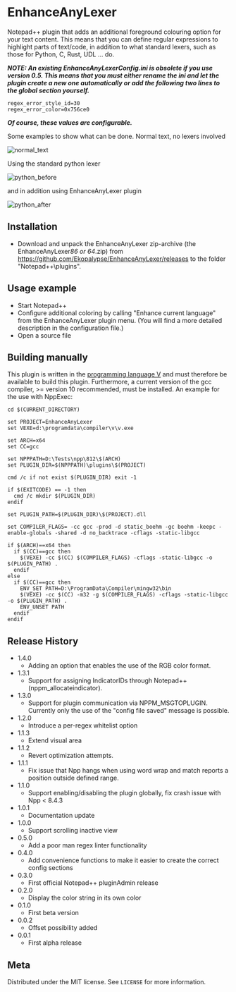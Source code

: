# EnhanceAnyLexer
Notepad++ plugin that adds an additional foreground colouring option for your text content.
This means that you can define regular expressions to highlight parts of text/code, in addition to what standard lexers, such as those for Python, C, Rust, UDL ... do.

***NOTE: An existing EnhanceAnyLexerConfig.ini is obsolete if you use version 0.5.
This means that you must either rename the ini and let the plugin create a new one automatically
or add the following two lines to the global section yourself.***
~~~
regex_error_style_id=30
regex_error_color=0x756ce0
~~~
***Of course, these values are configurable.***

Some examples to show what can be done.
Normal text, no lexers involved

![normal_text](https://github.com/Ekopalypse/EnhanceAnyLexer/assets/47723516/0e19538e-0307-4cdd-a24a-320a9a0cc065)

Using the standard python lexer

![python_before](https://github.com/Ekopalypse/EnhanceAnyLexer/assets/47723516/354bbeb9-596c-4841-8dec-4c805b67014d)

and in addition using EnhanceAnyLexer plugin

![python_after](https://github.com/Ekopalypse/EnhanceAnyLexer/assets/47723516/a786bf63-ed5c-48e7-870e-7ffcfdc74f32)

## Installation

- Download and unpack the EnhanceAnyLexer zip-archive (the EnhanceAnyLexer*86 or 64*.zip) from https://github.com/Ekopalypse/EnhanceAnyLexer/releases to the folder "Notepad++\plugins".

## Usage example

- Start Notepad++
- Configure additional coloring by calling "Enhance current language" from the EnhanceAnyLexer plugin menu.
  (You will find a more detailed description in the configuration file.)
- Open a source file


## Building manually

This plugin is written in the [programming language V](https://github.com/vlang/v) and must therefore be available to build this plugin.
Furthermore, a current version of the gcc compiler, >= version 10 recommended, must be installed.
An example for the use with NppExec:

```
cd $(CURRENT_DIRECTORY)

set PROJECT=EnhanceAnyLexer
set VEXE=d:\programdata\compiler\v\v.exe

set ARCH=x64
set CC=gcc

set NPPPATH=D:\Tests\npp\812\$(ARCH)
set PLUGIN_DIR=$(NPPPATH)\plugins\$(PROJECT)

cmd /c if not exist $(PLUGIN_DIR) exit -1

if $(EXITCODE) == -1 then
  cmd /c mkdir $(PLUGIN_DIR)
endif

set PLUGIN_PATH=$(PLUGIN_DIR)\$(PROJECT).dll

set COMPILER_FLAGS= -cc gcc -prod -d static_boehm -gc boehm -keepc -enable-globals -shared -d no_backtrace -cflags -static-libgcc

if $(ARCH)==x64 then
  if $(CC)==gcc then
    $(VEXE) -cc $(CC) $(COMPILER_FLAGS) -cflags -static-libgcc -o $(PLUGIN_PATH) .
  endif
else
  if $(CC)==gcc then
    ENV_SET PATH=D:\ProgramData\Compiler\mingw32\bin
    $(VEXE) -cc $(CC) -m32 -g $(COMPILER_FLAGS) -cflags -static-libgcc -o $(PLUGIN_PATH) .
    ENV_UNSET PATH
  endif
endif

```


## Release History
* 1.4.0
	* Adding an option that enables the use of the RGB color format.
* 1.3.1
	* Support for assigning IndicatorIDs through Notepad++ (nppm_allocateindicator).
* 1.3.0
	* Support for plugin communication via NPPM_MSGTOPLUGIN. Currently only the use of the "config file saved" message is possible.
* 1.2.0
	* Introduce a per-regex whitelist option
* 1.1.3
	* Extend visual area
* 1.1.2
	* Revert optimization attempts.
* 1.1.1
	* Fix issue that Npp hangs when using word wrap and match reports a position outside defined range.
* 1.1.0
	* Support enabling/disabling the plugin globally, fix crash issue with Npp < 8.4.3
* 1.0.1
	* Documentation update
* 1.0.0
	* Support scrolling inactive view
* 0.5.0
    * Add a poor man regex linter functionality
* 0.4.0
    * Add convenience functions to make it easier to create the correct config sections
* 0.3.0
    * First official Notepad++ pluginAdmin release
* 0.2.0
    * Display the color string in its own color
* 0.1.0
    * First beta version
* 0.0.2
    * Offset possibility added
* 0.0.1
    * First alpha release

## Meta

Distributed under the MIT license. See ``LICENSE`` for more information.
